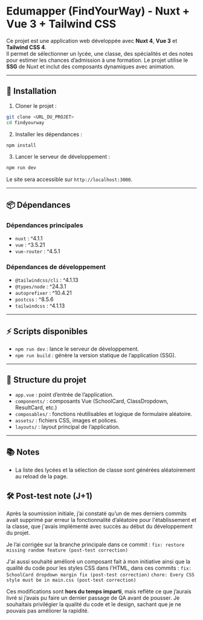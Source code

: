 # Edumapper (FindYourWay) - Nuxt + Vue 3 + Tailwind CSS

Ce projet est une application web développée avec **Nuxt 4**, **Vue 3** et **Tailwind CSS 4**.  
Il permet de sélectionner un lycée, une classe, des spécialités et des notes pour estimer les chances d’admission à une formation. Le projet utilise le **SSG** de Nuxt et inclut des composants dynamiques avec animation.

---

## 🚀 Installation

1. Cloner le projet :

```bash
git clone <URL_DU_PROJET>
cd findyourway
````

2. Installer les dépendances :

```bash
npm install
```

3. Lancer le serveur de développement :

```bash
npm run dev
```

Le site sera accessible sur `http://localhost:3000`.

---

## 📦 Dépendances

### Dépendances principales

* `nuxt` : ^4.1.1
* `vue` : ^3.5.21
* `vue-router` : ^4.5.1

### Dépendances de développement

* `@tailwindcss/cli` : ^4.1.13
* `@types/node` : ^24.3.1
* `autoprefixer` : ^10.4.21
* `postcss` : ^8.5.6
* `tailwindcss` : ^4.1.13

---

## ⚡ Scripts disponibles

* `npm run dev` : lance le serveur de développement.
* `npm run build` : génère la version statique de l’application (SSG).

---

## 📝 Structure du projet

* `app.vue` : point d’entrée de l’application.
* `components/` : composants Vue (SchoolCard, ClassDropdown, ResultCard, etc.)
* `composables/` : fonctions réutilisables et logique de formulaire aléatoire.
* `assets/` : fichiers CSS, images et polices.
* `layouts/` : layout principal de l’application.

---

## 📚 Notes

* La liste des lycées et la sélection de classe sont générées aléatoirement au reload de la page.

## 🛠️ Post-test note (J+1)

Après la soumission initiale, j’ai constaté qu’un de mes derniers commits avait supprimé par erreur la fonctionnalité d’aléatoire pour l'établissement et la classe, que j'avais implémenté avec succès au début du développement du projet.

Je l’ai corrigée sur la branche principale dans ce commit :
`fix: restore missing random feature (post-test correction)`

J'ai aussi souhaité amélioré un composant fait à mon initiative ainsi que la qualité du code pour les styles CSS dans l'HTML, dans ces commits :
`fix: SchoolCard dropdown margin fix (post-test correction)`
`chore: Every CSS style must be in main.css (post-test correction)`

Ces modifications sont **hors du temps imparti**, mais reflète ce que j’aurais livré si j’avais pu faire un dernier passage de QA avant de pousser.
Je souhaitais privilégier la qualité du code et le design, sachant que je ne pouvais pas améliorer la rapidité.